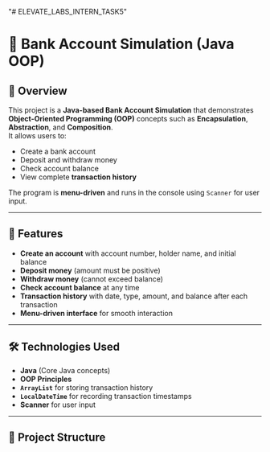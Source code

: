 "# ELEVATE_LABS_INTERN_TASK5" 
# 🏦 Bank Account Simulation (Java OOP)

## 📌 Overview
This project is a **Java-based Bank Account Simulation** that demonstrates **Object-Oriented Programming (OOP)** concepts such as **Encapsulation**, **Abstraction**, and **Composition**.  
It allows users to:
- Create a bank account
- Deposit and withdraw money
- Check account balance
- View complete **transaction history**

The program is **menu-driven** and runs in the console using `Scanner` for user input.

---

## 🚀 Features
- **Create an account** with account number, holder name, and initial balance
- **Deposit money** (amount must be positive)
- **Withdraw money** (cannot exceed balance)
- **Check account balance** at any time
- **Transaction history** with date, type, amount, and balance after each transaction
- **Menu-driven interface** for smooth interaction

---

## 🛠 Technologies Used
- **Java** (Core Java concepts)
- **OOP Principles**
- **`ArrayList`** for storing transaction history
- **`LocalDateTime`** for recording transaction timestamps
- **Scanner** for user input

---

## 📂 Project Structure
